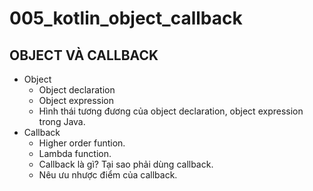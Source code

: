 # 005_kotlin_object_callback

## OBJECT VÀ CALLBACK

- Object
  - Object declaration
  - Object expression
  - Hình thái tương đương của object declaration, object expression trong Java.
- Callback
  - Higher order funtion.
  - Lambda function.
  - Callback là gì? Tại sao phải dùng callback.
  - Nêu ưu nhược điểm của callback.

